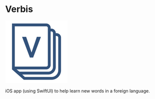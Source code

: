 # Verbis

<p align="leading"> 
<img src="Verbalis/Verbalis/Assets.xcassets/verbisLogo.imageset/verbisLogo.png">
</p>

iOS app (using SwiftUI) to help learn new words in a foreign language. 
